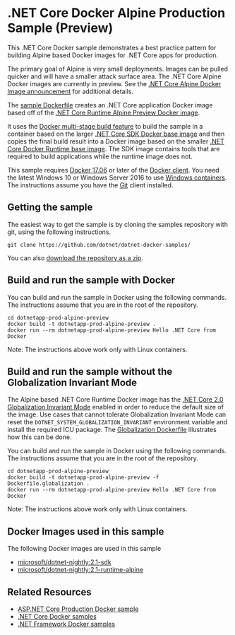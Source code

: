 # .NET Core Docker Alpine Production Sample (Preview)

This .NET Core Docker sample demonstrates a best practice pattern for building Alpine based Docker images for .NET Core apps for production.

The primary goal of Alpine is very small deployments.  Images can be pulled quicker and will have a smaller attack surface area.  The .NET Core Alpine Docker images are currently in preview. See the [.NET Core Alpine Docker Image announcement](https://github.com/dotnet/dotnet-docker-nightly/issues/500) for additional details.

The [sample Dockerfile](Dockerfile) creates an .NET Core application Docker image based off of the [.NET Core Runtime Alpine Preview Docker image](https://hub.docker.com/r/microsoft/dotnet-nightly/).

It uses the [Docker multi-stage build feature](https://github.com/dotnet/announcements/issues/18) to build the sample in a container based on the larger [.NET Core SDK Docker base image](https://hub.docker.com/r/microsoft/dotnet/) and then copies the final build result into a Docker image based on the smaller [.NET Core Docker Runtime base image](https://hub.docker.com/r/microsoft/dotnet/). The SDK image contains tools that are required to build applications while the runtime image does not.

This sample requires [Docker 17.06](https://docs.docker.com/release-notes/docker-ce) or later of the [Docker client](https://www.docker.com/products/docker). You need the latest Windows 10 or Windows Server 2016 to use [Windows containers](http://aka.ms/windowscontainers). The instructions assume you have the [Git](https://git-scm.com/downloads) client installed.

## Getting the sample

The easiest way to get the sample is by cloning the samples repository with git, using the following instructions.

```console
git clone https://github.com/dotnet/dotnet-docker-samples/
```

You can also [download the repository as a zip](https://github.com/dotnet/dotnet-docker-samples/archive/master.zip).

## Build and run the sample with Docker

You can build and run the sample in Docker using the following commands. The instructions assume that you are in the root of the repository.

```console
cd dotnetapp-prod-alpine-preview
docker build -t dotnetapp-prod-alpine-preview .
docker run --rm dotnetapp-prod-alpine-preview Hello .NET Core from Docker
```

Note: The instructions above work only with Linux containers.

## Build and run the sample without the Globalization Invariant Mode

The Alpine based .NET Core Runtime Docker image has the [.NET Core 2.0 Globalization Invariant Mode](https://github.com/dotnet/announcements/issues/20) enabled in order to reduce the default size of the image.  Use cases that cannot tolerate Globalization Invariant Mode can reset the `DOTNET_SYSTEM_GLOBALIZATION_INVARIANT` environment variable and install the required ICU package.  The [Globalization Dockerfile](Dockerfile.globalization) illustrates how this can be done.

You can build and run the sample in Docker using the following commands. The instructions assume that you are in the root of the repository.

```console
cd dotnetapp-prod-alpine-preview
docker build -t dotnetapp-prod-alpine-preview -f Dockerfile.globalization .
docker run --rm dotnetapp-prod-alpine-preview Hello .NET Core from Docker
```

Note: The instructions above work only with Linux containers.

## Docker Images used in this sample

The following Docker images are used in this sample

* [microsoft/dotnet-nightly:2.1-sdk](https://hub.docker.com/r/microsoft/dotnet-nightly)
* [microsoft/dotnet-nightly:2.1-runtime-alpine](https://hub.docker.com/r/microsoft/dotnet-nightly)

## Related Resources

* [ASP.NET Core Production Docker sample](../aspnetapp/README.md)
* [.NET Core Docker samples](../README.md)
* [.NET Framework Docker samples](https://github.com/Microsoft/dotnet-framework-docker-samples)
